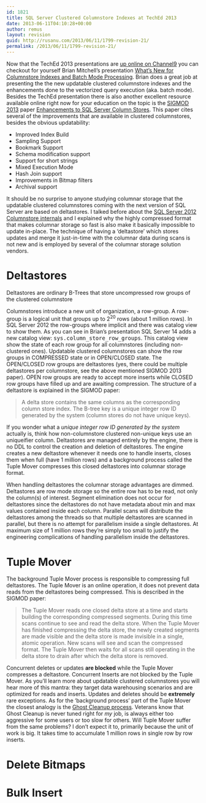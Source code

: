 ```yaml
---
id: 1821
title: SQL Server Clustered Columnstore Indexes at TechEd 2013
date: 2013-06-11T04:10:28+00:00
author: remus
layout: revision
guid: http://rusanu.com/2013/06/11/1799-revision-21/
permalink: /2013/06/11/1799-revision-21/
---
```

Now that the TechEd 2013 presentations are <a href="http://channel9.msdn.com/Events/TechEd/NorthAmerica/2013" target="_blank">up online on Channel9</a> you can checkout for yourself Brian Mitchell&#8217;s presentation <a href="http://channel9.msdn.com/Events/TechEd/NorthAmerica/2013/DBI-B322" target="_blank">What&#8217;s New for Columnstore Indexes and Batch Mode Processing</a>. Brian does a great job at presenting the the new updatable clustered columnstore indexes and the enhancements done to the vectorized query execution (aka. batch mode). Besides the TechEd presentation there is also another excellent resource available online right now for your education on the topic is the <a href="http://www.sigmod.org/2013/" target="_blank">SIGMOD 2013</a> paper <a href="http://research.microsoft.com/pubs/193599/Apollo3%20-%20Sigmod%202013%20-%20final.pdf" target="_blank">Enhancements to SQL Server Column Stores</a>. This paper cites several of the improvements that are available in clustered columnstores, besides the obvious updatability: 

  * Improved Index Build
  * Sampling Support
  * Bookmark Support
  * Schema modification support
  * Support for short strings
  * Mixed Execution Mode
  * Hash Join support
  * Improvements in Bitmap filters
  * Archival support

It should be no surprise to anyone studying columnar storage that the updatable clustered columnstores coming with the next version of SQL Server are based on deltastores. I talked before about the [SQL Server 2012 Columnstore internals](http://rusanu.com/2012/05/29/inside-the-sql-server-2012-columnstore-indexes/) and I explained why the highly compressed format that makes columnar storage so fast is also make it basically impossible to update in-place. The technique of having a &#8216;deltastore&#8217; which stores updates and merge it just-in-time with the columnar data during scans is not new and is employed by several of the columnar storage solution vendors.

<!-- more -->

# Deltastores

<p class="callout float-right">
  Deltastores are ordinary B-Trees that store uncompressed row groups of the clustered columnstore
</p>

Columnstores introduce a new unit of organization, a row-group. A row-group is a logical unit that groups up to 2<sup>20</sup> rows (about 1 million rows). In SQL Server 2012 the row-groups where implicit and there was catalog view to show them. As you can see in Brian&#8217;s presentation SQL Server 14 adds a new catalog view: <tt>sys.column_store_row_groups</tt>. This catalog view show the state of each row group for all columnstores (including non-clustered ones). Updatable clustered columnstores can show the row groups in COMPRESSED state or in OPEN/CLOSED state. The OPEN/CLOSED row groups are deltastores (yes, there could be multiple deltastores per columnstore, see the above mentioned SIGMOD 2013 paper). OPEN row groups are ready to accept more inserts while CLOSED row groups have filled up and are awaiting compression. The structure of a deltastore is explained in the SIGMOD paper:

> A delta store contains the same columns as the corresponding column store index. The B-tree key is a unique integer row ID generated by the system (column stores do not have unique keys).

If you wonder what a _unique integer row ID generated by the system_ actually is, think how non-columnstore clustered non-unique keys use an uniqueifier column. Deltastores are managed entirely by the engine, there is no DDL to control the creation and deletion of deltastores. The engine creates a new deltastore whenever it needs one to handle inserts, closes them when full (have 1 million rows) and a background process called the Tuple Mover compresses this closed deltastores into columnar storage format.

When handling deltastores the columnar storage advantages are dimmed. Deltastores are row mode storage so the entire row has to be read, not only the column(s) of interest. Segment elimination does not occur for deltastores since the deltastores do not have metadata about min and max values contained inside each column. Parallel scans will distribute the deltastores among the threads so that multiple deltastores are scanned in parallel, but there is no attempt for parallelism inside a single deltastores. At maximum size of 1 million rows they&#8217;re simply too small to justify the engineering complications of handling parallelism inside the deltastores.

# Tuple Mover

The background Tuple Mover process is responsible to compressing full deltastores. The Tuple Mover is an online operation, it does not prevent data reads from the deltastores being compressed. This is described in the SIGMOD paper:

> The Tuple Mover reads one closed delta store at a time and starts building the corresponding compressed segments. During this time scans continue to see and read the delta store. When the Tuple Mover has finished compressing the delta store, the newly created segments are made visible and the delta store is made invisible in a single, atomic operation. New scans will see and scan the compressed format. The Tuple Mover then waits for all scans still operating in the delta store to drain after which the delta store is removed.

Concurrent deletes or updates **are blocked** while the Tuple Mover compresses a deltastore. Concurrent Inserts are not blocked by the Tuple Mover. As you&#8217;ll learn more about updatable clustered columnstores you will hear more of this mantra: they target data warehousing scenarios and are optimized for reads and inserts. Updates and deletes should be **extremely** rare exceptions. As for the &#8216;background process&#8217; part of the Tuple Mover the closest analogy is the <a href="http://www.sqlskills.com/blogs/paul/inside-the-storage-engine-ghost-cleanup-in-depth/" target="_blank">Ghost Cleanup process</a>. Veterans know that Ghost Cleanup is never tuned right for _my_ job, is always either too aggressive for some users or too slow for others. Will Tuple Mover suffer from the same problems? I don&#8217;t expect it to, primarily because the unit of work is big. It takes time to accumulate 1 million rows in single row by row inserts.

# Delete Bitmaps

# Bulk Insert</p>